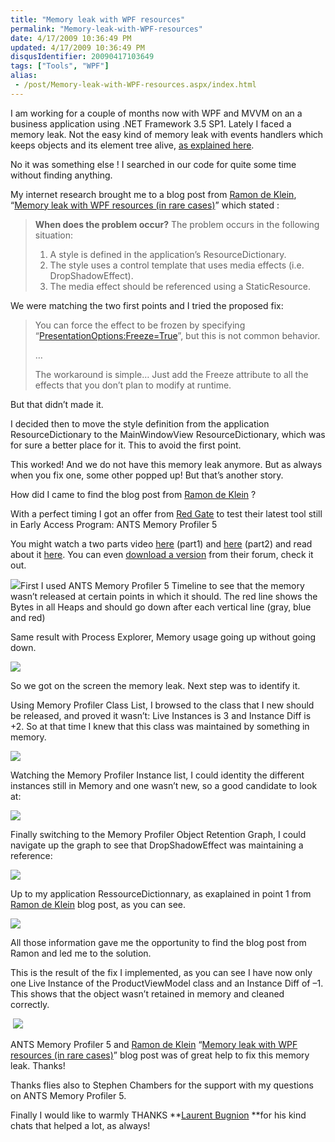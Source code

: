 ```yaml
---
title: "Memory leak with WPF resources"
permalink: "Memory-leak-with-WPF-resources"
date: 4/17/2009 10:36:49 PM
updated: 4/17/2009 10:36:49 PM
disqusIdentifier: 20090417103649
tags: ["Tools", "WPF"]
alias:
 - /post/Memory-leak-with-WPF-resources.aspx/index.html
---
```

I am working for a couple of months now with WPF and MVVM on an a business application using .NET Framework 3.5 SP1. Lately I faced a memory leak. Not the easy kind of memory leak with events handlers which keeps objects and its element tree alive, [as explained here](http://blogs.msdn.com/jgoldb/archive/2008/02/04/finding-memory-leaks-in-wpf-based-applications.aspx).

No it was something else ! I searched in our code for quite some time without finding anything.
<!-- more -->

My internet research brought me to a blog post from [Ramon de Klein](http://blog.ramondeklein.nl/?page_id=2), “[Memory leak with WPF resources (in rare cases)](http://blog.ramondeklein.nl/?p=58)” which stated :

> **When does the problem occur?**
> The problem occurs in the following situation:
> 
> 1.  A style is defined in the application’s ResourceDictionary.
> 2.  The style uses a control template that uses media effects (i.e. DropShadowEffect).
> 3.  The media effect should be referenced using a StaticResource.

We were matching the two first points and I tried the proposed fix:

> You can force the effect to be frozen by specifying “[PresentationOptions:Freeze=True](http://msdn.microsoft.com/en-us/library/aa970057.aspx)”, but this is not common behavior.
> 
> …
> 
> The workaround is simple… Just add the Freeze attribute to all the effects that you don’t plan to modify at runtime.

But that didn’t made it. 

I decided then to move the style definition from the application ResourceDictionary to the MainWindowView ResourceDictionary, which was for sure a better place for it. This to avoid the first point.

This worked! And we do not have this memory leak anymore. But as always when you fix one, some other popped up! But that’s another story.

How did I came to find the blog post from [Ramon de Klein](http://blog.ramondeklein.nl/?page_id=2) ?

With a perfect timing I got an offer from [Red Gate](http://www.red-gate.com/) to test their latest tool still in Early Access Program: ANTS Memory Profiler 5

You might watch a two parts video [here](http://www.youtube.com/watch?v=KwCZ_nlL3Z4) (part1) and [here](http://www.youtube.com/watch?v=WQFc735EXUg&feature=related) (part2) and read about it [here](http://www.simple-talk.com/community/blogs/bart/archive/2009/02/16/71980.aspx). You can even [download a version](http://www.red-gate.com/messageboard/viewforum.php?f=92) from their forum, check it out.

![](http://farm4.static.flickr.com/3329/3450207374_a0fe74063b_o.png)First I used ANTS Memory Profiler 5 Timeline to see that the memory wasn’t released at certain points in which it should. The red line shows the Bytes in all Heaps and should go down after each vertical line (gray, blue and red)

Same result with Process Explorer, Memory usage going up without going down.

![](http://farm4.static.flickr.com/3311/3450216006_7bf3410a31_o.png) 

So we got on the screen the memory leak. Next step was to identify it.

Using Memory Profiler Class List, I browsed to the class that I new should be released, and proved it wasn’t: Live Instances is 3 and Instance Diff is +2. So at that time I knew that this class was maintained by something in memory.

![](http://farm4.static.flickr.com/3340/3449407599_db94a25df2_o.png) 

Watching the Memory Profiler Instance list, I could identity the different instances still in Memory and one wasn’t new, so a good candidate to look at:

![](http://farm4.static.flickr.com/3313/3449416263_f1af7940e1_o.png) 

Finally switching to the Memory Profiler Object Retention Graph, I could navigate up the graph to see that DropShadowEffect was maintaining a reference:

![](http://farm4.static.flickr.com/3370/3449432719_8582e06387_o.png)

Up to my application RessourceDictionnary, as exaplained in point 1 from [Ramon de Klein](http://blog.ramondeklein.nl/?page_id=2) blog post, as you can see.

![](http://farm4.static.flickr.com/3388/3450251632_93039a9260_o.png) 

All those information gave me the opportunity to find the blog post from Ramon and led me to the solution.

This is the result of the fix I implemented, as you can see I have now only one Live Instance of the ProductViewModel class and an Instance Diff of –1. This shows that the object wasn’t retained in memory and cleaned correctly.

 ![](http://farm4.static.flickr.com/3583/3450276240_c347c4d280_o.png) 

ANTS Memory Profiler 5 and [Ramon de Klein](http://blog.ramondeklein.nl/?page_id=2) “[Memory leak with WPF resources (in rare cases)](http://blog.ramondeklein.nl/?p=58)” blog post was of great help to fix this memory leak. Thanks!

Thanks flies also to Stephen Chambers for the support with my questions on ANTS Memory Profiler 5.

Finally I would like to warmly THANKS **[Laurent Bugnion](http://www.galasoft.ch/) **for his kind chats that helped a lot, as always!
